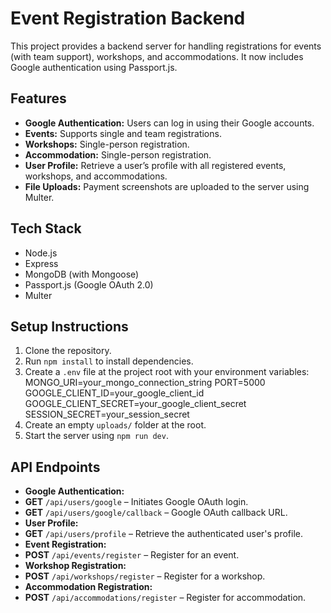 # Event Registration Backend

This project provides a backend server for handling registrations for events (with team support), workshops, and accommodations. It now includes Google authentication using Passport.js.

## Features

- **Google Authentication:** Users can log in using their Google accounts.
- **Events:** Supports single and team registrations.
- **Workshops:** Single-person registration.
- **Accommodation:** Single-person registration.
- **User Profile:** Retrieve a user’s profile with all registered events, workshops, and accommodations.
- **File Uploads:** Payment screenshots are uploaded to the server using Multer.

## Tech Stack

- Node.js
- Express
- MongoDB (with Mongoose)
- Passport.js (Google OAuth 2.0)
- Multer

## Setup Instructions

1. Clone the repository.
2. Run `npm install` to install dependencies.
3. Create a `.env` file at the project root with your environment variables:
MONGO_URI=your_mongo_connection_string 
PORT=5000 
GOOGLE_CLIENT_ID=your_google_client_id 
GOOGLE_CLIENT_SECRET=your_google_client_secret 
SESSION_SECRET=your_session_secret
4. Create an empty `uploads/` folder at the root.
5. Start the server using `npm run dev`.

## API Endpoints

- **Google Authentication:**
- **GET** `/api/users/google` – Initiates Google OAuth login.
- **GET** `/api/users/google/callback` – Google OAuth callback URL.
- **User Profile:**
- **GET** `/api/users/profile` – Retrieve the authenticated user's profile.
- **Event Registration:**
- **POST** `/api/events/register` – Register for an event.
- **Workshop Registration:**
- **POST** `/api/workshops/register` – Register for a workshop.
- **Accommodation Registration:**
- **POST** `/api/accommodations/register` – Register for accommodation.
